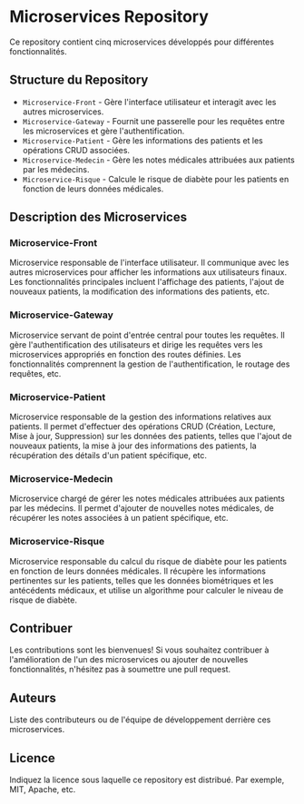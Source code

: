 # Microservices Repository

Ce repository contient cinq microservices développés pour différentes fonctionnalités.

## Structure du Repository

- `Microservice-Front` - Gère l'interface utilisateur et interagit avec les autres microservices.
- `Microservice-Gateway` - Fournit une passerelle pour les requêtes entre les microservices et gère l'authentification.
- `Microservice-Patient` - Gère les informations des patients et les opérations CRUD associées.
- `Microservice-Medecin` - Gère les notes médicales attribuées aux patients par les médecins.
- `Microservice-Risque`  - Calcule le risque de diabète pour les patients en fonction de leurs données médicales.

## Description des Microservices

### Microservice-Front

Microservice responsable de l'interface utilisateur. Il communique avec les autres microservices pour afficher les informations aux utilisateurs finaux. Les fonctionnalités principales incluent l'affichage des patients, l'ajout de nouveaux patients, la modification des informations des patients, etc.

### Microservice-Gateway

Microservice servant de point d'entrée central pour toutes les requêtes. Il gère l'authentification des utilisateurs et dirige les requêtes vers les microservices appropriés en fonction des routes définies. Les fonctionnalités comprennent la gestion de l'authentification, le routage des requêtes, etc.

### Microservice-Patient

Microservice responsable de la gestion des informations relatives aux patients. Il permet d'effectuer des opérations CRUD (Création, Lecture, Mise à jour, Suppression) sur les données des patients, telles que l'ajout de nouveaux patients, la mise à jour des informations des patients, la récupération des détails d'un patient spécifique, etc.

### Microservice-Medecin

Microservice chargé de gérer les notes médicales attribuées aux patients par les médecins. Il permet d'ajouter de nouvelles notes médicales, de récupérer les notes associées à un patient spécifique, etc.

### Microservice-Risque

Microservice responsable du calcul du risque de diabète pour les patients en fonction de leurs données médicales. Il récupère les informations pertinentes sur les patients, telles que les données biométriques et les antécédents médicaux, et utilise un algorithme pour calculer le niveau de risque de diabète.

## Contribuer

Les contributions sont les bienvenues! Si vous souhaitez contribuer à l'amélioration de l'un des microservices ou ajouter de nouvelles fonctionnalités, n'hésitez pas à soumettre une pull request.

## Auteurs

Liste des contributeurs ou de l'équipe de développement derrière ces microservices.

## Licence

Indiquez la licence sous laquelle ce repository est distribué. Par exemple, MIT, Apache, etc.
